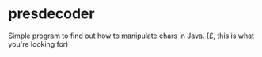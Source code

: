 # presdecoder
Simple program to find out how to manipulate chars in Java.
(£, this is what you're looking for)

